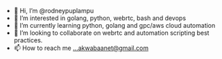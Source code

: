 - 👋 Hi, I’m @rodneypuplampu
- 👀 I’m interested in golang, python, webrtc, bash and devops
- 🌱 I’m currently learning python, golang and gpc/aws cloud automation
- 💞️ I’m looking to collaborate on webrtc and automation scripting best practices.
- 📫 How to reach me ...akwabaanet@gmail.com

<!---
rodneypuplampu/rodneypuplampu is a ✨ special ✨ repository because its `README.md` (this file) appears on your GitHub profile.
You can click the Preview link to take a look at your changes.
--->
